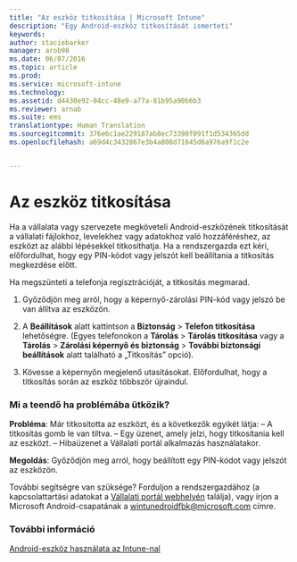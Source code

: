 ```yaml
---
title: "Az eszköz titkosítása | Microsoft Intune"
description: "Egy Android-eszköz titkosítását ismerteti"
keywords: 
author: staciebarker
manager: arob98
ms.date: 06/07/2016
ms.topic: article
ms.prod: 
ms.service: microsoft-intune
ms.technology: 
ms.assetid: d4430e92-04cc-48e9-a77a-81b95a90b6b3
ms.reviewer: arnab
ms.suite: ems
translationtype: Human Translation
ms.sourcegitcommit: 376e6c1ae229187ab8ec73390f091f1d534365dd
ms.openlocfilehash: a69d4c3432867e3b4a808d71645d6a976a9f1c2e


---
```



# Az eszköz titkosítása

Ha a vállalata vagy szervezete megköveteli Android-eszközének titkosítását a vállalati fájlokhoz, levelekhez vagy adatokhoz való hozzáféréshez, az eszközt az alábbi lépésekkel titkosíthatja. Ha a rendszergazda ezt kéri, előfordulhat, hogy egy PIN-kódot vagy jelszót kell beállítania a titkosítás megkezdése előtt.

Ha megszünteti a telefonja regisztrációját, a titkosítás megmarad. 

1.  Győződjön meg arról, hogy a képernyő-zárolási PIN-kód vagy jelszó be van állítva az eszközön. 

2.  A **Beállítások** alatt kattintson a **Biztonság** &gt; **Telefon titkosítása** lehetőségre.
    (Egyes telefonokon a **Tárolás** &gt; **Tárolás titkosítása** vagy a **Tárolás** &gt; **Zárolási képernyő és biztonság** &gt; **További biztonsági beállítások** alatt található a „Titkosítás” opció).

3.  Kövesse a képernyőn megjelenő utasításokat. Előfordulhat, hogy a titkosítás során az eszköz többször újraindul.

### Mi a teendő ha problémába ütközik?
**Probléma**: Már titkosította az eszközt, és a következők egyikét látja: – A titkosítás gomb le van tiltva.
– Egy üzenet, amely jelzi, hogy titkosítania kell az eszközt.
– Hibaüzenet a Vállalati portál alkalmazás használatakor.

**Megoldás**: Győződjön meg arról, hogy beállított egy PIN-kódot vagy jelszót az eszközön.

További segítségre van szüksége? Forduljon a rendszergazdához (a kapcsolattartási adatokat a [Vállalati portál webhelyén](http://portal.manage.microsoft.com) találja), vagy írjon a Microsoft Android-csapatának a wintunedroidfbk@microsoft.com címre.

### További információ
[Android-eszköz használata az Intune-nal](using-your-android-device-with-intune.md)




<!--HONumber=Jul16_HO3-->


